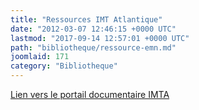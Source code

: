 ```yaml
---
title: "Ressources IMT Atlantique"
date: "2012-03-07 12:46:15 +0000 UTC"
lastmod: "2017-09-14 12:57:01 +0000 UTC"
path: "bibliotheque/ressource-emn.md"
joomlaid: 171
category: "Bibliotheque"
---
```

[Lien vers le portail documentaire IMTA](https://intranet.imt-atlantique.fr/ressources-documentaires/ressources-electroniques/revues-bddenligne/)
